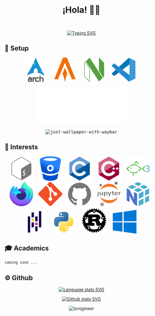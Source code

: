 <h1 align="center">¡Hola! 👨‍💻</h1>

<br>

<p align="center">
<a href="https://git.io/typing-svg"><img src="https://readme-typing-svg.demolab.com?font=Roboto+Slab&weight=500&size=25&duration=3000&pause=1250&color=2990BE&center=true&vCenter=true&width=800&height=100&lines=root%40server%3A+~%23+rm+-rf+%2F;i++%3D+0x5f3759df+-+(+i+%3E%3E+1+)+%2F%2F+what+the+fuck%3F+;while+(1);i++%3D+*+(+long+*+)+%26y+%2F%2F+evil+floating+point+bit+level+hacking;10+PRINT+CHR%24(205.5%2BRND(1))+%3A+GOTO+10" alt="Typing SVG" /></a>
</p>

<!--
<hr>
-->


## 🥼 Setup

<p align="center">
    <a href="#"><img src=https://github.com/tonigineer/tonigineer/blob/main/assets/icons/arch.svg></a> &nbsp;&nbsp;
    <!-- <a href="#"><img src= alt="Hyprland"></a> &nbsp;&nbsp;  -->
    <a href="#"><img src=https://github.com/tonigineer/tonigineer/blob/main/assets/icons/alacritty.svg></a> &nbsp;&nbsp;
    <a href="#"><img src=https://github.com/tonigineer/tonigineer/blob/main/assets/icons/neovim.svg></a> &nbsp;&nbsp; 
    <a href="#"><img src=https://github.com/tonigineer/tonigineer/blob/main/assets/icons/vscode.svg></a> &nbsp;&nbsp;
</p>

<p align="center">
    <a href="https://github.com/hyprwm/Hyprland/tree/main"><img src=https://github.com/hyprwm/Hyprland/blob/main/assets/header.svg width=300px></a>
</p>



<div align="center">
<kbd><img alt="just-wallpaper-with-waybar" src="./assets/demo-screenshot.png" style="width: 600px;"/></kbd>
</div>


## 📌 Interests

<p align="center">
    <a href="#"><img src=https://github.com/tonigineer/tonigineer/blob/main/assets/icons/bash.svg></a> &nbsp;&nbsp;
    <a href="#"><img src=https://github.com/tonigineer/tonigineer/blob/main/assets/icons/bitbucket.svg></a> &nbsp;&nbsp;
    <a href="#"><img src=https://github.com/tonigineer/tonigineer/blob/main/assets/icons/c.svg></a> &nbsp;&nbsp;
    <a href="#"><img src=https://github.com/tonigineer/tonigineer/blob/main/assets/icons/cplusplus.svg></a> &nbsp;&nbsp;
    <a href="#"><img src=https://github.com/tonigineer/tonigineer/blob/main/assets/icons/fish.svg></a> &nbsp;&nbsp;
    <a href="#"><img src=https://github.com/tonigineer/tonigineer/blob/main/assets/icons/firefox.svg></a> &nbsp;&nbsp;
    <a href="#"><img src=https://github.com/tonigineer/tonigineer/blob/main/assets/icons/git.svg></a> &nbsp;&nbsp;
    <a href="#"><img src=https://github.com/tonigineer/tonigineer/blob/main/assets/icons/github.svg></a> &nbsp;&nbsp;
    <a href="#"><img src=https://github.com/tonigineer/tonigineer/blob/main/assets/icons/jupyter.svg></a> &nbsp;&nbsp;
    <a href="#"><img src=https://github.com/tonigineer/tonigineer/blob/main/assets/icons/numpy.svg></a> &nbsp;&nbsp;
    <a href="#"><img src=https://github.com/tonigineer/tonigineer/blob/main/assets/icons/pandas.svg></a> &nbsp;&nbsp;
    <a href="#"><img src=https://github.com/tonigineer/tonigineer/blob/main/assets/icons/python.svg></a> &nbsp;&nbsp;
    <a href="#"><img src=https://github.com/tonigineer/tonigineer/blob/main/assets/icons/rust.svg></a> &nbsp;&nbsp;
    <a href="#"><img src=https://github.com/tonigineer/tonigineer/blob/main/assets/icons/windows.svg></a> &nbsp;&nbsp;
</p>


<!--
  <hr>
-->


## 🎓 Academics

```sh
coming soon ...
```


<!--
  <hr>
-->


## ⚙ Github

<p align="center" >
    <a target="_blank" href=https://github.com/anuraghazra/github-readme-stats><img src=https://github-readme-stats.vercel.app/api/top-langs/?username=tonigineer&&show_icons=true&theme=dracula&text_color=8b8b8b&bg_color=0000&hide_border=true&layout=compact&custom_title=&langs_count=8 alt="Language stats SVG"/></a>
</p>

<p align="center" >
    <a target="_blank" href=https://github.com/anuraghazra/github-readme-stats><img src=https://streak-stats.demolab.com?user=tonigineer&theme=one-dark-pro&hide_border=true&date_format=j%20M%5B%20Y%5D&mode=weekly&background=EB545400 alt="Github stats SVG"/></a>
</p>


<!--
  <hr>
-->


<p align="center">
    <img src=https://komarev.com/ghpvc/?username=tonigineer&label=Profile+Views&color=282A36 alt="tonigineer" />
</p>
